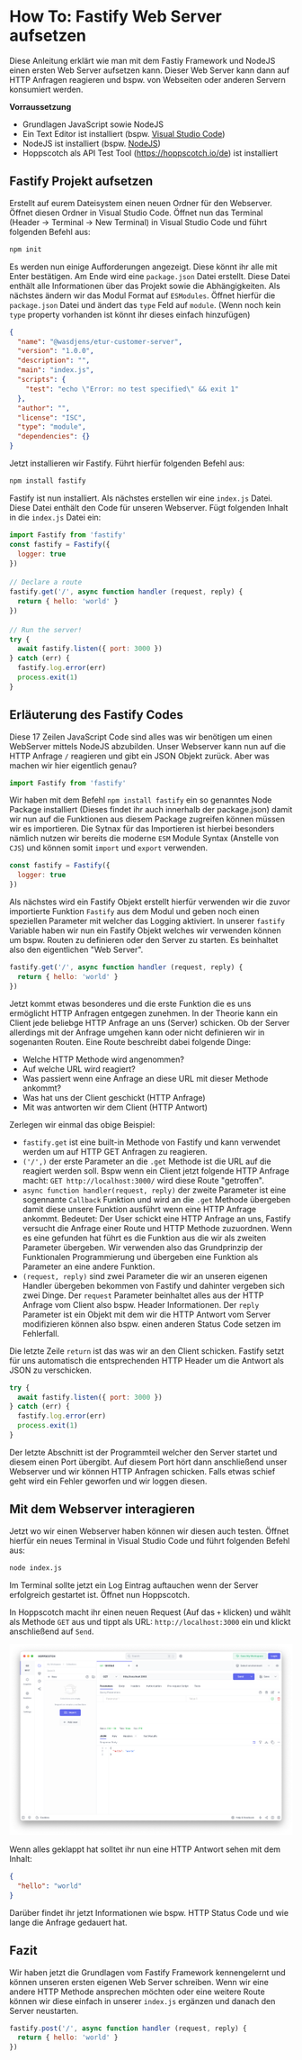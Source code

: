 # How To: Fastify Web Server aufsetzen

Diese Anleitung erklärt wie man mit dem Fastiy Framework und NodeJS einen ersten Web Server aufsetzen kann.
Dieser Web Server kann dann auf HTTP Anfragen reagieren und bspw. von Webseiten oder anderen Servern konsumiert werden.

**Vorraussetzung**

- Grundlagen JavaScript sowie NodeJS
- Ein Text Editor ist installiert (bspw. [Visual Studio Code](https://code.visualstudio.com/))
- NodeJS ist installiert (bspw. [NodeJS](https://nodejs.org/en/))
- Hoppscotch als API Test Tool (https://hoppscotch.io/de) ist installiert

## Fastify Projekt aufsetzen

Erstellt auf eurem Dateisystem einen neuen Ordner für den Webserver. Öffnet diesen Ordner in Visual Studio Code. Öffnet nun das Terminal (Header -> Terminal -> New Terminal) in Visual Studio Code und führt folgenden Befehl aus:

```bash
npm init 
```

Es werden nun einige Aufforderungen angezeigt. Diese könnt ihr alle mit Enter bestätigen. Am Ende wird eine `package.json` Datei erstellt. Diese Datei enthält alle Informationen über das Projekt sowie die Abhängigkeiten. Als nächstes ändern wir das Modul Format auf `ESModules`. Öffnet hierfür die `package.json` Datei und ändert das `type` Feld auf `module`. (Wenn noch kein `type` property vorhanden ist könnt ihr dieses einfach hinzufügen)

```json
{
  "name": "@wasdjens/etur-customer-server",
  "version": "1.0.0",
  "description": "",
  "main": "index.js",
  "scripts": {
    "test": "echo \"Error: no test specified\" && exit 1"
  },
  "author": "",
  "license": "ISC",
  "type": "module",
  "dependencies": {}
}
```

Jetzt installieren wir Fastify. Führt hierfür folgenden Befehl aus:

```bash
npm install fastify
```

Fastify ist nun installiert. Als nächstes erstellen wir eine `index.js` Datei. Diese Datei enthält den Code für unseren Webserver. Fügt folgenden Inhalt in die `index.js` Datei ein:

```js
import Fastify from 'fastify'
const fastify = Fastify({
  logger: true
})

// Declare a route
fastify.get('/', async function handler (request, reply) {
  return { hello: 'world' }
})

// Run the server!
try {
  await fastify.listen({ port: 3000 })
} catch (err) {
  fastify.log.error(err)
  process.exit(1)
}
```

## Erläuterung des Fastify Codes

Diese 17 Zeilen JavaScript Code sind alles was wir benötigen um einen WebServer mittels NodeJS abzubilden. Unser Webserver kann nun auf die HTTP Anfrage `/` reagieren und gibt ein JSON Objekt zurück. Aber was machen wir hier eigentlich genau? 

```js
import Fastify from 'fastify'
```

Wir haben mit dem Befehl `npm install fastify` ein so genanntes Node Package installiert (Dieses findet ihr auch innerhalb der package.json) damit wir nun auf die Funktionen aus diesem Package zugreifen können müssen wir es importieren. Die Sytnax für das Importieren ist hierbei besonders nämlich nutzen wir bereits die moderne `ESM` Module Syntax (Anstelle von `CJS`) und können somit `import` und `export` verwenden. 

```js
const fastify = Fastify({
  logger: true
})
```

Als nächstes wird ein Fastify Objekt erstellt hierfür verwenden wir die zuvor importierte Funktion `Fastify` aus dem Modul und geben noch einen speziellen Parameter mit welcher das Logging aktiviert.
In unserer `fastify` Variable haben wir nun ein Fastify Objekt welches wir verwenden können um bspw. Routen zu definieren oder den Server zu starten. Es beinhaltet also den eigentlichen "Web Server".

```js
fastify.get('/', async function handler (request, reply) {
  return { hello: 'world' }
})
```

Jetzt kommt etwas besonderes und die erste Funktion die es uns ermöglicht HTTP Anfragen entgegen zunehmen. In der Theorie kann ein Client jede beliebge HTTP Anfrage an uns (Server) schicken. Ob der Server allerdings mit der Anfrage umgehen kann oder nicht definieren wir in sogenanten Routen. Eine Route beschreibt dabei folgende Dinge:

- Welche HTTP Methode wird angenommen?
- Auf welche URL wird reagiert?
- Was passiert wenn eine Anfrage an diese URL mit dieser Methode ankommt?
- Was hat uns der Client geschickt (HTTP Anfrage)
- Mit was antworten wir dem Client (HTTP Antwort)

Zerlegen wir einmal das obige Beispiel:

- `fastify.get` ist eine built-in Methode von Fastify und kann verwendet werden um auf HTTP GET Anfragen zu reagieren.
- `('/',)` der erste Parameter an die `.get` Methode ist die URL auf die reagiert werden soll. Bspw wenn ein Client jetzt folgende HTTP Anfrage macht: `GET http://localhost:3000/` wird diese Route "getroffen".
- `async function handler(request, reply)` der zweite Parameter ist eine sogennante `Callback` Funktion und wird an die `.get` Methode übergeben damit diese unsere Funktion ausführt wenn eine HTTP Anfrage ankommt. Bedeutet: Der User schickt eine HTTP Anfrage an uns, Fastify versucht die Anfrage einer Route und HTTP Methode zuzuordnen. Wenn es eine gefunden hat führt es die Funktion aus die wir als zweiten Parameter übergeben. Wir verwenden also das Grundprinzip der Funktionalen Programmierung und übergeben eine Funktion als Parameter an eine andere Funktion.
- `(request, reply)` sind zwei Parameter die wir an unseren eigenen Handler übergeben bekommen von Fastify und dahinter vergeben sich zwei Dinge. Der `request` Parameter beinhaltet alles aus der HTTP Anfrage vom Client also bspw. Header Informationen. Der `reply` Parameter ist ein Objekt mit dem wir die HTTP Antwort vom Server modifizieren können also bspw. einen anderen Status Code setzen im Fehlerfall. 

Die letzte Zeile `return` ist das was wir an den Client schicken. Fastify setzt für uns automatisch die entsprechenden HTTP Header um die Antwort als JSON zu verschicken.

```js
try {
  await fastify.listen({ port: 3000 })
} catch (err) {
  fastify.log.error(err)
  process.exit(1)
}
```

Der letzte Abschnitt ist der Programmteil welcher den Server startet und diesem einen Port übergibt. Auf diesem Port hört dann anschließend unser Webserver und wir können HTTP Anfragen schicken. Falls etwas schief geht wird ein Fehler geworfen und wir loggen diesen.

## Mit dem Webserver interagieren

Jetzt wo wir einen Webserver haben können wir diesen auch testen. Öffnet hierfür ein neues Terminal in Visual Studio Code und führt folgenden Befehl aus:

```bash
node index.js
```

Im Terminal sollte jetzt ein Log Eintrag auftauchen wenn der Server erfolgreich gestartet ist. Öffnet nun Hoppscotch.

In Hoppscotch macht ihr einen neuen Request (Auf das `+` klicken) und wählt als Methode `GET` aus und tippt als URL: `http://localhost:3000` ein und klickt anschließend auf `Send`.

![Hoppscotch Sample](../../_attachments/Hoppscotch-Sample.png)

Wenn alles geklappt hat solltet ihr nun eine HTTP Antwort sehen mit dem Inhalt:

```json
{
  "hello": "world"
}
```

Darüber findet ihr jetzt Informationen wie bspw. HTTP Status Code und wie lange die Anfrage gedauert hat.

## Fazit

Wir haben jetzt die Grundlagen vom Fastify Framework kennengelernt und können unseren ersten eigenen Web Server schreiben. Wenn wir eine andere HTTP Methode ansprechen möchten oder eine weitere Route können wir diese einfach in unserer `index.js` ergänzen und danach den Server neustarten. 

```js
fastify.post('/', async function handler (request, reply) {
  return { hello: 'world' }
})
```